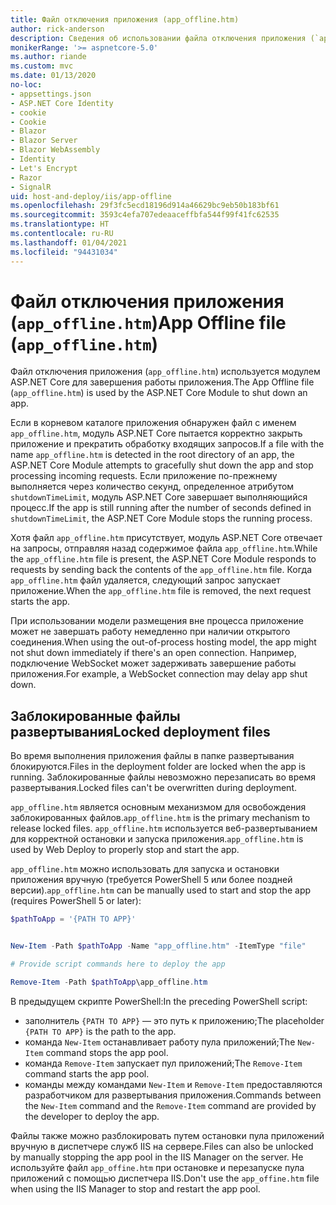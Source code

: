 ```yaml
---
title: Файл отключения приложения (app_offline.htm)
author: rick-anderson
description: Сведения об использовании файла отключения приложения (`app_offline.htm`) с модулем ASP.NET Core.
monikerRange: '>= aspnetcore-5.0'
ms.author: riande
ms.custom: mvc
ms.date: 01/13/2020
no-loc:
- appsettings.json
- ASP.NET Core Identity
- cookie
- Cookie
- Blazor
- Blazor Server
- Blazor WebAssembly
- Identity
- Let's Encrypt
- Razor
- SignalR
uid: host-and-deploy/iis/app-offline
ms.openlocfilehash: 29f3fc5ecd18196d914a46629bc9eb50b183bf61
ms.sourcegitcommit: 3593c4efa707edeaaceffbfa544f99f41fc62535
ms.translationtype: HT
ms.contentlocale: ru-RU
ms.lasthandoff: 01/04/2021
ms.locfileid: "94431034"
---
```

# <a name="app-offline-file-app_offlinehtm"></a><span data-ttu-id="cc84d-103">Файл отключения приложения (`app_offline.htm`)</span><span class="sxs-lookup"><span data-stu-id="cc84d-103">App Offline file (`app_offline.htm`)</span></span>

<span data-ttu-id="cc84d-104">Файл отключения приложения (`app_offline.htm`) используется модулем ASP.NET Core для завершения работы приложения.</span><span class="sxs-lookup"><span data-stu-id="cc84d-104">The App Offline file (`app_offline.htm`) is used by the ASP.NET Core Module to shut down an app.</span></span>

<span data-ttu-id="cc84d-105">Если в корневом каталоге приложения обнаружен файл с именем `app_offline.htm`, модуль ASP.NET Core пытается корректно закрыть приложение и прекратить обработку входящих запросов.</span><span class="sxs-lookup"><span data-stu-id="cc84d-105">If a file with the name `app_offline.htm` is detected in the root directory of an app, the ASP.NET Core Module attempts to gracefully shut down the app and stop processing incoming requests.</span></span> <span data-ttu-id="cc84d-106">Если приложение по-прежнему выполняется через количество секунд, определенное атрибутом `shutdownTimeLimit`, модуль ASP.NET Core завершает выполняющийся процесс.</span><span class="sxs-lookup"><span data-stu-id="cc84d-106">If the app is still running after the number of seconds defined in `shutdownTimeLimit`, the ASP.NET Core Module stops the running process.</span></span>

<span data-ttu-id="cc84d-107">Хотя файл `app_offline.htm` присутствует, модуль ASP.NET Core отвечает на запросы, отправляя назад содержимое файла `app_offline.htm`.</span><span class="sxs-lookup"><span data-stu-id="cc84d-107">While the `app_offline.htm` file is present, the ASP.NET Core Module responds to requests by sending back the contents of the `app_offline.htm` file.</span></span> <span data-ttu-id="cc84d-108">Когда `app_offline.htm` файл удаляется, следующий запрос запускает приложение.</span><span class="sxs-lookup"><span data-stu-id="cc84d-108">When the `app_offline.htm` file is removed, the next request starts the app.</span></span>

<span data-ttu-id="cc84d-109">При использовании модели размещения вне процесса приложение может не завершать работу немедленно при наличии открытого соединения.</span><span class="sxs-lookup"><span data-stu-id="cc84d-109">When using the out-of-process hosting model, the app might not shut down immediately if there's an open connection.</span></span> <span data-ttu-id="cc84d-110">Например, подключение WebSocket может задерживать завершение работы приложения.</span><span class="sxs-lookup"><span data-stu-id="cc84d-110">For example, a WebSocket connection may delay app shut down.</span></span>

## <a name="locked-deployment-files"></a><span data-ttu-id="cc84d-111">Заблокированные файлы развертывания</span><span class="sxs-lookup"><span data-stu-id="cc84d-111">Locked deployment files</span></span>

<span data-ttu-id="cc84d-112">Во время выполнения приложения файлы в папке развертывания блокируются.</span><span class="sxs-lookup"><span data-stu-id="cc84d-112">Files in the deployment folder are locked when the app is running.</span></span> <span data-ttu-id="cc84d-113">Заблокированные файлы невозможно перезаписать во время развертывания.</span><span class="sxs-lookup"><span data-stu-id="cc84d-113">Locked files can't be overwritten during deployment.</span></span>

<span data-ttu-id="cc84d-114">`app_offline.htm` является основным механизмом для освобождения заблокированных файлов.</span><span class="sxs-lookup"><span data-stu-id="cc84d-114">`app_offline.htm` is the primary mechanism to release locked files.</span></span> <span data-ttu-id="cc84d-115">`app_offline.htm` используется веб-развертыванием для корректной остановки и запуска приложения.</span><span class="sxs-lookup"><span data-stu-id="cc84d-115">`app_offline.htm` is used by Web Deploy to properly stop and start the app.</span></span>

<span data-ttu-id="cc84d-116">`app_offline.htm` можно использовать для запуска и остановки приложения вручную (требуется PowerShell 5 или более поздней версии).</span><span class="sxs-lookup"><span data-stu-id="cc84d-116">`app_offline.htm` can be manually used to start and stop the app (requires PowerShell 5 or later):</span></span>

```powershell
$pathToApp = '{PATH TO APP}'


New-Item -Path $pathToApp -Name "app_offline.htm" -ItemType "file"

# Provide script commands here to deploy the app

Remove-Item -Path $pathToApp\app_offline.htm
```

<span data-ttu-id="cc84d-117">В предыдущем скрипте PowerShell:</span><span class="sxs-lookup"><span data-stu-id="cc84d-117">In the preceding PowerShell script:</span></span>

* <span data-ttu-id="cc84d-118">заполнитель `{PATH TO APP}` — это путь к приложению;</span><span class="sxs-lookup"><span data-stu-id="cc84d-118">The placeholder `{PATH TO APP}` is the path to the app.</span></span>
* <span data-ttu-id="cc84d-119">команда `New-Item` останавливает работу пула приложений;</span><span class="sxs-lookup"><span data-stu-id="cc84d-119">The `New-Item` command stops the app pool.</span></span>
* <span data-ttu-id="cc84d-120">команда `Remove-Item` запускает пул приложений;</span><span class="sxs-lookup"><span data-stu-id="cc84d-120">The `Remove-Item` command starts the app pool.</span></span>
* <span data-ttu-id="cc84d-121">команды между командами `New-Item` и `Remove-Item` предоставляются разработчиком для развертывания приложения.</span><span class="sxs-lookup"><span data-stu-id="cc84d-121">Commands between the `New-Item` command and the `Remove-Item` command are provided by the developer to deploy the app.</span></span>

<span data-ttu-id="cc84d-122">Файлы также можно разблокировать путем остановки пула приложений вручную в диспетчере служб IIS на сервере.</span><span class="sxs-lookup"><span data-stu-id="cc84d-122">Files can also be unlocked by manually stopping the app pool in the IIS Manager on the server.</span></span> <span data-ttu-id="cc84d-123">Не используйте файл `app_offine.htm` при остановке и перезапуске пула приложений с помощью диспетчера IIS.</span><span class="sxs-lookup"><span data-stu-id="cc84d-123">Don't use the `app_offine.htm` file when using the IIS Manager to stop and restart the app pool.</span></span>
